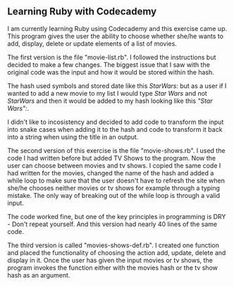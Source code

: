 ## Learning Ruby with Codecademy

I am currently learning Ruby using Codecademy and this exercise came up. This program gives the user the ability to choose whether she/he wants to add, display, delete or update elements of a list of movies.

The first version is the file "movie-list.rb".
I followed the instructions but decided to make a few changes. The biggest issue that I saw with the original code was the input and how it would be stored within the hash.

The hash used symbols and stored date like this *StarWars:* but as a user if I wanted to add a new movie to my list I would type *Star Wars* and not *StarWars* and then it would be added to my hash looking like this *"Star Wars":*.

I didn't like to incosistency and decided to add code to transform the input into snake cases when adding it to the hash and  code to transform it back into a string when using the title in an output.

The second version of this exercise is the file "movie-shows.rb". I used the code I had written before but added TV Shows to the program. Now the user can choose between movies and tv shows. I copied the same code I had written for the movies, changed the name of the hash and added a while loop to make sure that the user doesn't have to refresh the site when she/he chooses neither movies or tv shows for example through a typing mistake. The only way of breaking out of the while loop is through a valid input.

The code worked fine, but one of the key principles in programming is DRY - Don't repeat yourself. And this version had nearly 40 lines of the same code. 

The third version is called "movies-shows-def.rb". I created one function and placed the functionality of choosing the action add, update, delete and display in it. Once the user has given the input movies or tv shows, the program invokes the function either with the movies hash or the tv show hash as an argument. 
